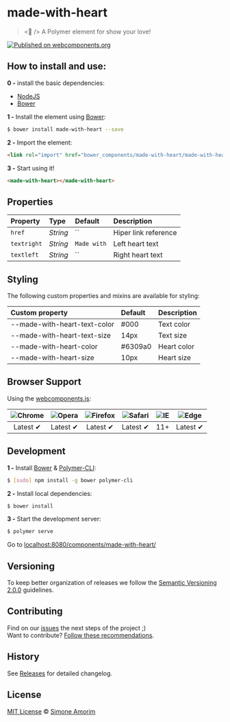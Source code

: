 # made-with-heart

> &lt;💜 /&gt; A Polymer element for show your love!

[![Published on webcomponents.org](https://img.shields.io/badge/webcomponents.org-published-blue.svg)](https://www.webcomponents.org/element/simoneas02/made-with-heart)

## How to install and use:

**0 -** install the basic dependencies:

- [NodeJS](https://nodejs.org/en/)
- [Bower](https://www.npmjs.com/package/bower)

**1 -** Install the element using [Bower](http://bower.io/):

```sh
$ bower install made-with-heart --save
```

**2 -** Import the element:

```html
<link rel="import" href="bower_components/made-with-heart/made-with-heart.html">
```

**3 -** Start using it!

<!--
```
<custom-element-demo>
  <template>
    <link rel="import" href="made-with-heart.html">
    <next-code-block></next-code-block>
  </template>
</custom-element-demo>
```
-->

```html
<made-with-heart></made-with-heart>
```

## Properties

Property    | Type        | Default     | Description
:---        |:---         |:---         |:---
`href`      | *String*    | ``          | Hiper link reference
`textright` | *String*    | `Made with` | Left heart text
`textleft`  | *String*    | ``          | Right heart text

## Styling

The following custom properties and mixins are available for styling:

Custom property                | Default  | Description
:---                           |:---      |:---
--made-with-heart-text-color   | #000     | Text color
--made-with-heart-text-size    | 14px     | Text size
--made-with-heart-color        | #6309a0  | Heart color
--made-with-heart-size         | 10px     | Heart size


## Browser Support

Using the [webcomponents.js](https://github.com/WebComponents/webcomponentsjs):

 ![Chrome](https://cdnjs.cloudflare.com/ajax/libs/browser-logos/39.2.2/chrome/chrome_48x48.png) | ![Opera](https://cdnjs.cloudflare.com/ajax/libs/browser-logos/39.2.2/opera/opera_48x48.png) | ![Firefox](https://cdnjs.cloudflare.com/ajax/libs/browser-logos/39.2.2/firefox/firefox_48x48.png) | ![Safari](https://cdnjs.cloudflare.com/ajax/libs/browser-logos/39.2.2/safari/safari_48x48.png) |![IE](https://cdnjs.cloudflare.com/ajax/libs/browser-logos/39.2.2/archive/internet-explorer_9-11/internet-explorer_9-11_48x48.png) |  ![Edge](https://cdnjs.cloudflare.com/ajax/libs/browser-logos/39.2.2/edge/edge_48x48.png) |
:---: | :---: | :---: | :---: | :---: | :---: |
Latest ✔ | Latest ✔ | Latest ✔ | Latest ✔ | 11+ | Latest ✔

## Development

**1 -** Install [Bower](http://bower.io/) & [Polymer-CLI](https://www.polymer-project.org/1.0/docs/tools/polymer-cli):

```sh
$ [sudo] npm install -g bower polymer-cli
```

**2 -** Install local dependencies:

```sh
$ bower install
```

**3 -** Start the development server:

```sh
$ polymer serve
```

Go to [localhost:8080/components/made-with-heart/](http://localhost:8080/components/made-with-heart/)


## Versioning

To keep better organization of releases we follow the [Semantic Versioning 2.0.0](http://semver.org/) guidelines.

## Contributing

Find on our [issues](https://github.com/simoneas02/made-with-heart/issues/) the next steps of the project ;)
<br>
Want to contribute? [Follow these recommendations](https://github.com/simoneas02/made-with-heart/blob/master/CONTRIBUTING.md).

## History

See [Releases](https://github.com/simoneas02/made-with-heart/releases) for detailed changelog.

## License

[MIT License](https://github.com/simoneas02/made-with-heart/blob/master/LICENSE.md) © [Simone Amorim](https://simoneas02.github.io)
